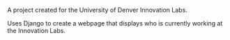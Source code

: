 A project created for the University of Denver Innovation Labs.

Uses Django to create a webpage that displays who is currently working at the Innovation Labs.
